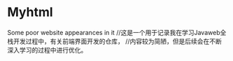 # Myhtml
Some poor website appearances in it
//这是一个用于记录我在学习Javaweb全栈开发过程中，有关前端界面开发的仓库，
//内容较为简陋，但是后续会在不断深入学习的过程中进行优化。
